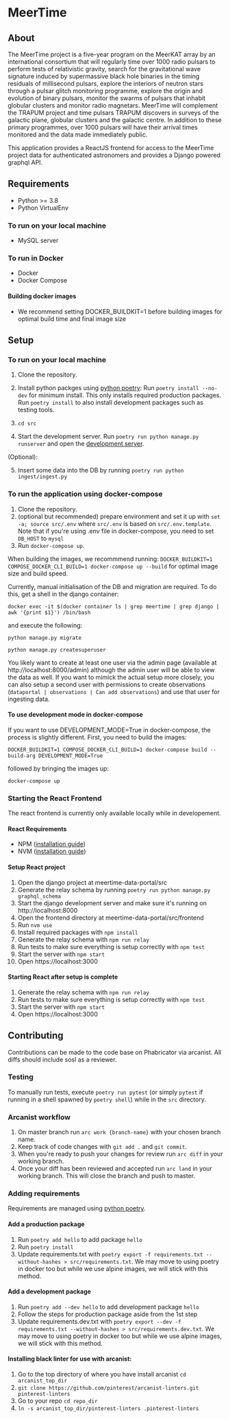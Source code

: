 # MeerTime

## About
The MeerTime project is a five-year program on the MeerKAT array by an international consortium that will regularly time over 1000 radio pulsars to perform tests of relativistic gravity, search for the gravitational wave signature induced by supermassive black hole binaries in the timing residuals of millisecond pulsars, explore the interiors of neutron stars through a pulsar glitch monitoring programme, explore the origin and evolution of binary pulsars, monitor the swarms of pulsars that inhabit globular clusters and monitor radio magnetars. MeerTime will complement the TRAPUM project and time pulsars TRAPUM discovers in surveys of the galactic plane, globular clusters and the galactic centre. In addition to these primary programmes, over 1000 pulsars will have their arrival times monitored and the data made immediately public.

This application provides a ReactJS frontend for access to the MeerTime project data for authenticated astronomers and provides a Django powered graphql API.


## Requirements
* Python >= 3.8
* Python VirtualEnv

### To run on your local machine
* MySQL server 

### To run in Docker
* Docker
* Docker Compose

#### Building docker images
* We recommend setting DOCKER_BUILDKIT=1 before building images for optimal build time and final image size

## Setup
### To run on your local machine

1. Clone the repository.
2. Install python packges using [python poetry](https://python-poetry.org/):
Run `poetry install --no-dev` for minimum install. This only installs required production packages.  
Run `poetry install` to also install development packages such as testing tools.

3. `cd src`
4. Start the development server.
  Run `poetry run python manage.py runserver` and open the [development server](http://localhost:8000/meertime).

(Optional):

5. Insert some data into the DB by running `poetry run python ingest/ingest.py`

### To run the application using docker-compose

1. Clone the repository.
2. (optional but recommended) prepare environment and set it up with `set -a; source src/.env` where `src/.env` is based on `src/.env.template`. Note that if you're using .env file in docker-compose, you need to set `DB_HOST` to `mysql`
3. Run `docker-compose up`.


When building the images, we recommmend running:
`DOCKER_BUILDKIT=1 COMPOSE_DOCKER_CLI_BUILD=1 docker-compose up --build`
for optimal image size and build speed.

Currently, manual initialisation of the DB and migration are required. To do this, get a shell in the django container:

`docker exec -it $(docker container ls | grep meertime | grep django | awk '{print $1}') /bin/bash`

and execute the following:

`python manage.py migrate`

`python manage.py createsuperuser`

You likely want to create at least one user via the admin page (available at http://localhost:8000/admin) although the admin user will be able to view the data as well. If you want to mimick the actual setup more closely, you can also setup a second user with permissions to create observations (`dataportal | observations | Can add observations`) and use that user for ingesting data. 


#### To use development mode in docker-compose

If you want to use DEVELOPMENT_MODE=True in docker-compose, the process is slightly different. First, you need to build the images:

`DOCKER_BUILDKIT=1 COMPOSE_DOCKER_CLI_BUILD=1 docker-compose build --build-arg DEVELOPMENT_MODE=True`

followed by bringing the images up:

`docker-compose up`

### Starting the React Frontend
The react frontend is currently only available locally while in developement.

#### React Requirements
- NPM ([installation guide](https://nodejs.org/en/download/))
- NVM ([installation guide](https://github.com/nvm-sh/nvm#installing-and-updating))

#### Setup React project
1. Open the django project at meertime-data-portal/src
2. Generate the relay schema by running `poetry run python manage.py graphql_schema`
3. Start the django development server and make sure it's running on http://localhost:8000
4. Open the frontend directory at meertime-data-portal/src/frontend
5. Run `nvm use`
6. Install required packages with `npm install`
7. Generate the relay schema with `npm run relay`
8. Run tests to make sure everything is setup correctly with `npm test`
9. Start the server with `npm start`
10. Open https://localhost:3000

#### Starting React after setup is complete
1. Generate the relay schema with `npm run relay`
2. Run tests to make sure everything is setup correctly with `npm test`
3. Start the server with `npm start`
4. Open https://localhost:3000

## Contributing

Contributions can be made to the code base on Phabricator via arcanist. All diffs should include sosl as a reviewer.

### Testing

To manually run tests, execute `poetry run pytest` (or simply `pytest` if running in a shell spawned by `poetry shell`) while in the `src` directory. 

### Arcanist workflow

1. On master branch run `arc work {branch-name}` with your chosen branch name.
2. Keep track of code changes with `git add .` and `git commit`.
3. When you're ready to push your changes for review run `arc diff` in your working branch.
4. Once your diff has been reviewed and accepted run `arc land` in your working branch. This will close the branch and push to master.

### Adding requirements

Requirements are managed using [python poetry](https://python-poetry.org/).

#### Add a production package
1. Run `poetry add hello` to add package `hello`
2. Run `poetry install`
3. Update requirements.txt with `poetry export -f requirements.txt --without-hashes > src/requirements.txt`. We may move to using poetry in docker too but while we use alpine images, we will stick with this method.

#### Add a development package
1. Run `poetry add --dev hello` to add development package `hello`
2. Follow the steps for production package aside from the 1st step
3. Update requirements.dev.txt with `poetry export --dev -f requirements.txt --without-hashes > src/requirements.dev.txt`. We may move to using poetry in docker too but while we use alpine images, we will stick with this method.

#### Installing black linter for use with arcanist:
1. Go to the top directory of where you have install arcanist `cd arcanist_top_dir`
2. `git clone https://github.com/pinterest/arcanist-linters.git pinterest-linters`
3. Go to your repo `cd repo_dir`
4. `ln -s arcanist_top_dir/pinterest-linters .pinterest-linters`

